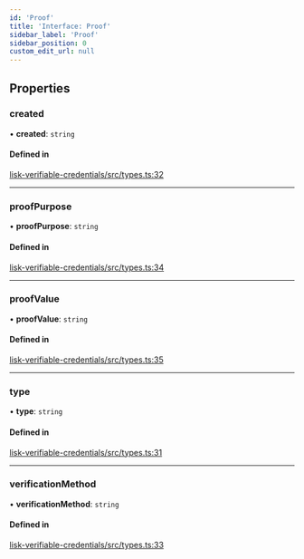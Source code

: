 ```yaml
---
id: 'Proof'
title: 'Interface: Proof'
sidebar_label: 'Proof'
sidebar_position: 0
custom_edit_url: null
---
```


## Properties

### created

• **created**: `string`

#### Defined in

[lisk-verifiable-credentials/src/types.ts:32](https://github.com/aldhosutra/lisk-did/blob/e1cde64/packages/lisk-verifiable-credentials/src/types.ts#L32)

---

### proofPurpose

• **proofPurpose**: `string`

#### Defined in

[lisk-verifiable-credentials/src/types.ts:34](https://github.com/aldhosutra/lisk-did/blob/e1cde64/packages/lisk-verifiable-credentials/src/types.ts#L34)

---

### proofValue

• **proofValue**: `string`

#### Defined in

[lisk-verifiable-credentials/src/types.ts:35](https://github.com/aldhosutra/lisk-did/blob/e1cde64/packages/lisk-verifiable-credentials/src/types.ts#L35)

---

### type

• **type**: `string`

#### Defined in

[lisk-verifiable-credentials/src/types.ts:31](https://github.com/aldhosutra/lisk-did/blob/e1cde64/packages/lisk-verifiable-credentials/src/types.ts#L31)

---

### verificationMethod

• **verificationMethod**: `string`

#### Defined in

[lisk-verifiable-credentials/src/types.ts:33](https://github.com/aldhosutra/lisk-did/blob/e1cde64/packages/lisk-verifiable-credentials/src/types.ts#L33)
